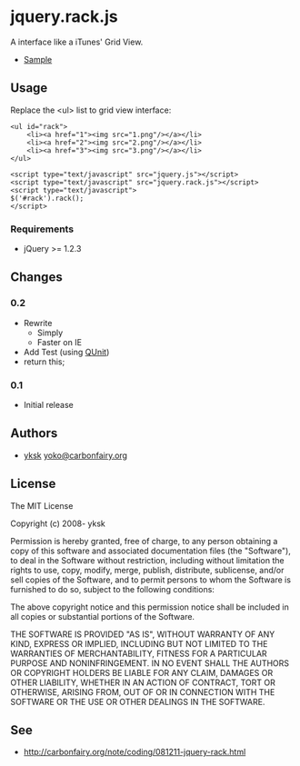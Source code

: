 jquery.rack.js
==============

A interface like a iTunes' Grid View.

- [Sample](http://codefairy.org/misc/jquery.rack.js/sample/)

## Usage
Replace the &lt;ul&gt; list to grid view interface:

	<ul id="rack">
		<li><a href="1"><img src="1.png"/></a></li>
		<li><a href="2"><img src="2.png"/></a></li>
		<li><a href="3"><img src="3.png"/></a></li>
	</ul>
	
	<script type="text/javascript" src="jquery.js"></script>
	<script type="text/javascript" src="jquery.rack.js"></script>
	<script type="text/javascript">
	$('#rack').rack();
	</script>

### Requirements
- jQuery >= 1.2.3

## Changes
### 0.2
- Rewrite
  - Simply
  - Faster on IE
- Add Test (using [QUnit](http://docs.jquery.com/QUnit))
- return this;

### 0.1
- Initial release

## Authors
- [yksk](http://twitter.com/yksk) <yoko@carbonfairy.org>

## License
The MIT License

Copyright (c) 2008- yksk

Permission is hereby granted, free of charge, to any person obtaining a copy
of this software and associated documentation files (the "Software"), to deal
in the Software without restriction, including without limitation the rights
to use, copy, modify, merge, publish, distribute, sublicense, and/or sell
copies of the Software, and to permit persons to whom the Software is
furnished to do so, subject to the following conditions:

The above copyright notice and this permission notice shall be included in
all copies or substantial portions of the Software.

THE SOFTWARE IS PROVIDED "AS IS", WITHOUT WARRANTY OF ANY KIND, EXPRESS OR
IMPLIED, INCLUDING BUT NOT LIMITED TO THE WARRANTIES OF MERCHANTABILITY,
FITNESS FOR A PARTICULAR PURPOSE AND NONINFRINGEMENT. IN NO EVENT SHALL THE
AUTHORS OR COPYRIGHT HOLDERS BE LIABLE FOR ANY CLAIM, DAMAGES OR OTHER
LIABILITY, WHETHER IN AN ACTION OF CONTRACT, TORT OR OTHERWISE, ARISING FROM,
OUT OF OR IN CONNECTION WITH THE SOFTWARE OR THE USE OR OTHER DEALINGS IN
THE SOFTWARE.

## See
- <http://carbonfairy.org/note/coding/081211-jquery-rack.html>
